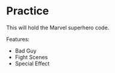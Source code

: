 # Practice

This will hold the Marvel superhero code. 

Features:
* Bad Guy
* Fight Scenes
* Special Effect
